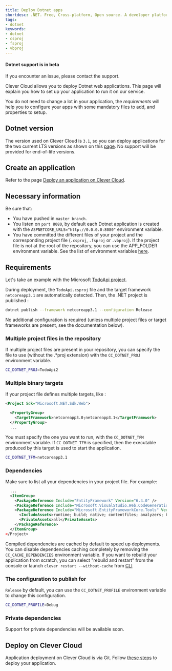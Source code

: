 ```yaml
---
title: Deploy Dotnet apps
shortdesc: .NET. Free, Cross-platform, Open source. A developer platform for building all your apps.
tags:
- dotnet
keywords:
- dotnet
- csproj
- fsproj
- vbproj
---
```


<div class="panel panel-warning">
  <div class="panel-heading">
     <h4>Dotnet support is in beta</h4>
  </div>
  <div class="panel-body">
    If you encounter an issue, please contact the support.
  </div>
</div>

Clever Cloud allows you to deploy Dotnet web applications. This page will explain
you how to set up your application to run it on our service.

You do not need to change a lot in your application, the *requirements* will
help you to configure your apps with some mandatory files to add, and
properties to setup.

## Dotnet version

The version used on Clever Cloud is `3.1`, so you can deploy applications for the two current LTS versions as shown on this [page](https://dotnet.microsoft.com/download/dotnet-core). No support will be provided for end-of-life versions.

## Create an application

Refer to the page [Deploy an application on Clever Cloud](/doc/clever-cloud-overview/add-application/).

## Necessary information

Be sure that:

* You have pushed in `master branch`.
* You listen on `port 8080`, by default each Dotnet application is created with the `ASPNETCORE_URLS="http://0.0.0.0:8080"` environment variable.
* You have committed the different files of your project and the corresponding project file (`.csproj`, `.fsproj` or `.vbproj`). If the project file is not at the root of the repository, you can use the APP_FOLDER environment variable. See the list of environment variables [here](https://www.clever-cloud.com/doc/get-help/reference-environment-variables/).

## Requirements

Let's take an example with the Microsoft [TodoApi project](https://github.com/Azure-Samples/dotnet-core-api.git). 

During deployment, the `TodoApi.csproj` file and the target framework `netcoreapp3.1` are automatically detected. Then, the .NET project is published :
```sh
dotnet publish --framework netcoreapp3.1 --configuration Release
```

No additional configuration is required (unless multiple project files or target frameworks are present, see the documentation below).

### Multiple project files in the repository

If multiple project files are present in your repository, you can specify the file to use (without the .*proj extension) with the 
`CC_DOTNET_PROJ` environment variable.
```sh
CC_DOTNET_PROJ=TodoApi2
```

### Multiple binary targets

If your project file defines multiple targets, like :

```xml
<Project Sdk="Microsoft.NET.Sdk.Web">

  <PropertyGroup>
    <TargetFramework>netcoreapp3.0;netcoreapp3.1</TargetFramework>
  </PropertyGroup>
  ...
```
You must specify the one you want to run, with the `CC_DOTNET_TFM` environment variable. If `CC_DOTNET_TFM` is
specified, then the executable produced by this target is used to start the
application.
```sh
CC_DOTNET_TFM=netcoreapp3.1
```

### Dependencies

Make sure to list all your dependencies in your project file. For example:

```xml
  ...
  <ItemGroup>
    <PackageReference Include="EntityFramework" Version="6.4.0" />
    <PackageReference Include="Microsoft.VisualStudio.Web.CodeGeneration.Design" Version="3.1.2" />
    <PackageReference Include="Microsoft.EntityFrameworkCore.Tools" Version="3.1.3">
      <IncludeAssets>runtime; build; native; contentfiles; analyzers; buildtransitive</IncludeAssets>
      <PrivateAssets>all</PrivateAssets>
    </PackageReference>
  </ItemGroup>
</Project>
```

Compiled dependencies are cached by default to speed up deployments. You can
disable dependencies caching completely by removing the `CC_CACHE_DEPENDENCIES`
environment variable. If you want to rebuild your application from scratch,
you can select "rebuild and restart" from the console or launch `clever
restart --without-cache` from [CLI](https://github.com/CleverCloud/clever-tools)

### The configuration to publish for
`Release` by default, you can use the `CC_DOTNET_PROFILE` environment variable to change this configuration.
```sh
CC_DOTNET_PROFILE=Debug
```

### Private dependencies

Support for private dependencies will be available soon.

## Deploy on Clever Cloud

Application deployment on Clever Cloud is via Git. Follow [these
steps](/doc/clever-cloud-overview/add-application/) to deploy your
application.
